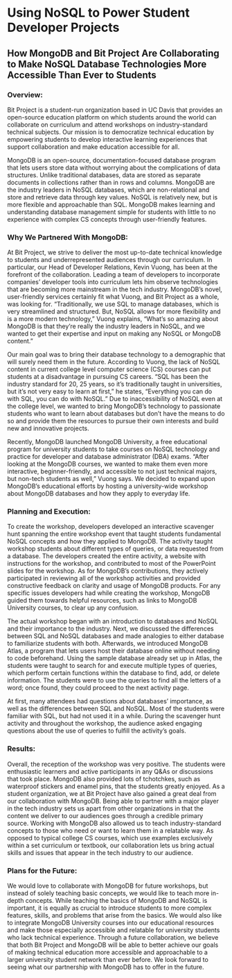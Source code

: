 # Using NoSQL to Power Student Developer Projects
## How MongoDB and Bit Project Are Collaborating to Make NoSQL Database Technologies More Accessible Than Ever to Students

### Overview: 

Bit Project is a student-run organization based in UC Davis that provides an open-source education platform on which students around the world can collaborate on curriculum and attend workshops on industry-standard technical subjects. Our mission is to democratize technical education by empowering students to develop interactive learning experiences that support collaboration and make education accessible for all.

MongoDB is an open-source, documentation-focused database program that lets users store data without worrying about the complications of data structures. Unlike traditional databases, data are stored as separate documents in collections rather than in rows and columns. MongoDB are the industry leaders in NoSQL databases, which are non-relational and store and retrieve data through key values. NoSQL is relatively new, but is more flexible and approachable than SQL. MongoDB makes learning and understanding database management simple for students with little to no experience with complex CS concepts through user-friendly features. 

###  Why We Partnered With MongoDB:

At Bit Project, we strive to deliver the most up-to-date technical knowledge to students and underrepresented audiences through our curriculum. In particular, our Head of Developer Relations, Kevin Vuong, has been at the forefront of the collaboration. Leading a team of developers to incorporate companies’ developer tools into curriculum lets him observe technologies that are becoming more mainstream in the tech industry. MongoDB’s novel, user-friendly services certainly fit what Vuong, and Bit Project as a whole, was looking for. “Traditionally, we use SQL to manage databases, which is very streamlined and structured. But, NoSQL allows for more flexibility and is a more modern technology,” Vuong explains, “What’s so amazing about MongoDB is that they’re really the industry leaders in NoSQL, and we wanted to get their expertise and input on making any NoSQL or MongoDB content.” 

Our main goal was to bring their database technology to a demographic that will surely need them in the future. According to Vuong, the lack of NoSQL content in current college level computer science (CS) courses can put students at a disadvantage in pursuing CS careers. “SQL has been the industry standard for 20, 25 years, so it’s traditionally taught in universities, but it’s not very easy to learn at first,” he states, “Everything you can do with SQL, you can do with NoSQL.” Due to inaccessibility of NoSQL even at the college level, we wanted to bring MongoDB’s technology to passionate students who want to learn about databases but don’t have the means to do so and provide them the resources to pursue their own interests and build new and innovative projects.

Recently, MongoDB launched MongoDB University, a free educational program for university students to take courses on NoSQL technology and practice for developer and database administrator (DBA) exams. “After looking at the MongoDB courses, we wanted to make them even more interactive, beginner-friendly, and accessible to not just technical majors, but non-tech students as well,” Vuong says. We decided to expand upon MongoDB’s educational efforts by hosting a university-wide workshop about MongoDB databases and how they apply to everyday life.

### Planning and Execution:

To create the workshop, developers developed an interactive scavenger hunt spanning the entire workshop event that taught students fundamental NoSQL concepts and how they applied to MongoDB. The activity taught workshop students about different types of queries, or data requested from a database. The developers created the entire activity, a website with instructions for the workshop, and contributed to most of the PowerPoint slides for the workshop. As for MongoDB’s contributions, they actively participated in reviewing all of the workshop activities and provided constructive feedback on clarity and usage of MongoDB products. For any specific issues developers had while creating the workshop, MongoDB guided them towards helpful resources, such as links to MongoDB University courses, to clear up any confusion. 

The actual workshop began with an introduction to databases and NoSQL and their importance to the industry. Next, we discussed the differences between SQL and NoSQL databases and made analogies to either database to familiarize students with both. Afterwards, we introduced MongoDB Atlas, a program that lets users host their database online without needing to code beforehand. Using the sample database already set up in Atlas, the students were taught to search for and execute multiple types of queries, which perform certain functions within the database to find, add, or delete information. The students were to use the queries to find all the letters of a word; once found, they could proceed to the next activity page. 

At first, many attendees had questions about databases’ importance, as well as the differences between SQL and NoSQL. Most of the students were familiar with SQL, but had not used it in a while. During the scavenger hunt activity and throughout the workshop, the audience asked engaging questions about the use of queries to fulfill the activity’s goals. 

### Results: 

Overall, the reception of the workshop was very positive. The students were enthusiastic learners and active participants in any Q&As or discussions that took place. MongoDB also provided lots of tchotchkes, such as waterproof stickers and enamel pins, that the students greatly enjoyed. As a student organization, we at Bit Project have also gained a great deal from our collaboration with MongoDB. Being able to partner with a major player in the tech industry sets us apart from other organizations in that the content we deliver to our audiences goes through a credible primary source. Working with MongoDB also allowed us to teach industry-standard concepts to those who need or want to learn them in a relatable way. As opposed to typical college CS courses, which use examples exclusively within a set curriculum or textbook, our collaboration lets us bring actual skills and issues that appear in the tech industry to our audience. 

### Plans for the Future:

We would love to collaborate with MongoDB for future workshops, but instead of solely teaching basic concepts, we would like to teach more in-depth concepts. While teaching the basics of MongoDB and NoSQL is important, it is equally as crucial to introduce students to more complex features, skills, and problems that arise from the basics. We would also like to integrate MongoDB University courses into our educational resources and make those especially accessible and relatable for university students who lack technical experience. 
Through a future collaboration, we believe that both Bit Project and MongoDB will be able to better achieve our goals of making technical education more accessible and approachable to a larger university student network than ever before. We look forward to seeing what our partnership with MongoDB has to offer in the future.
